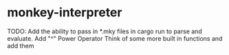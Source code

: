 # monkey-interpreter

TODO:
Add the ability to pass in *.mky files in cargo run to parse and evaluate.
Add "^" Power Operator
Think of some more built in functions and add them
